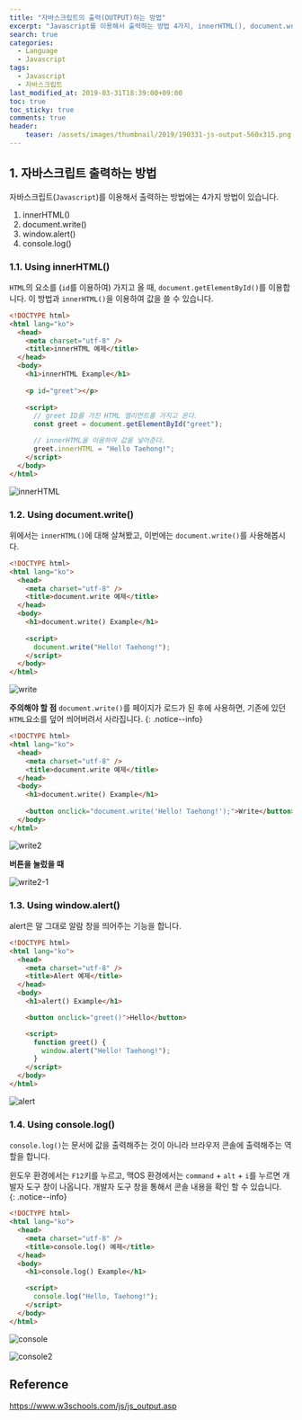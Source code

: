```yaml
---
title: "자바스크립트의 출력(OUTPUT)하는 방법"
excerpt: "Javascript를 이용해서 출력하는 방법 4가지, innerHTML(), document.write(), window.alert(), console.log()에 대해 살펴 봅니다."
search: true
categories: 
  - Language
  - Javascript
tags: 
  - Javascript
  - 자바스크립트
last_modified_at: 2019-03-31T18:39:00+09:00
toc: true
toc_sticky: true
comments: true
header:
    teaser: /assets/images/thumbnail/2019/190331-js-output-560x315.png
---
```


## 1. 자바스크립트 출력하는 방법

자바스크립트(`Javascript`)를 이용해서 출력하는 방법에는 4가지 방법이 있습니다.

1. innerHTML()
2. document.write()
3. window.alert()
4. console.log()

### 1.1. Using innerHTML()

`HTML`의 요소를 (`id`를 이용하여) 가지고 올 때, `document.getElementById()`를 이용합니다. 이 방법과 `innerHTML()`을 이용하여 값을 쓸 수 있습니다.

```html
<!DOCTYPE html>
<html lang="ko">
  <head>
    <meta charset="utf-8" />
    <title>innerHTML 예제</title>
  </head>
  <body>
    <h1>innerHTML Example</h1>
    
    <p id="greet"></p>
    
    <script>
      // greet ID를 가진 HTML 엘리먼트를 가지고 온다.
      const greet = document.getElementById("greet");

      // innerHTML을 이용하여 값을 넣어준다.
      greet.innerHTML = "Hello Taehong!";
    </script>
  </body>
</html>
```

![innerHTML](https://user-images.githubusercontent.com/26136312/55287358-c4bdd400-53e2-11e9-8061-75621a49bc90.png)  

### 1.2. Using document.write()

위에서는 `innerHTML()`에 대해 살쳐봤고, 이번에는 `document.write()`를 사용해봅시다.

```html
<!DOCTYPE html>
<html lang="ko">
  <head>
    <meta charset="utf-8" />
    <title>document.write 예제</title>
  </head>
  <body>
    <h1>document.write() Example</h1>
    
    <script>
      document.write("Hello! Taehong!");
    </script>
  </body>
</html>
```

![write](https://user-images.githubusercontent.com/26136312/55287359-c5566a80-53e2-11e9-8100-13ff6f7de916.png)  

<i class="fas fa-feather-alt"></i> **주의해야 할 점** `document.write()`를 페이지가 로드가 된 후에 사용하면, 기존에 있던 `HTML`요소를 덮어 씌어버려서 사라집니다.
{: .notice--info}

```html
<!DOCTYPE html>
<html lang="ko">
  <head>
    <meta charset="utf-8" />
    <title>document.write 예제</title>
  </head>
  <body>
    <h1>document.write() Example</h1>
    
    <button onclick="document.write('Hello! Taehong!');">Write</button>
  </body>
</html>
```

![write2](https://user-images.githubusercontent.com/26136312/55287356-c4bdd400-53e2-11e9-8315-bbec585c3bd9.png)  

**버튼을 눌렀을 때**

![write2-1](https://user-images.githubusercontent.com/26136312/55287357-c4bdd400-53e2-11e9-988f-110a28eafee8.png)  


### 1.3. Using window.alert()

alert은 말 그대로 알람 창을 띄어주는 기능을 합니다.

```html
<!DOCTYPE html>
<html lang="ko">
  <head>
    <meta charset="utf-8" />
    <title>Alert 예제</title>
  </head>
  <body>
    <h1>alert() Example</h1>

    <button onclick="greet()">Hello</button>

    <script>
      function greet() {
        window.alert("Hello! Taehong!");
      }
    </script>
  </body>
</html>
```

![alert](https://user-images.githubusercontent.com/26136312/55287407-6a714300-53e3-11e9-8400-3c82c355aba5.png)  


### 1.4. Using console.log()

`console.log()`는 문서에 값을 출력해주는 것이 아니라 브라우저 콘솔에 출력해주는 역할을 합니다.  

<i class="fas fa-feather-alt"></i> 윈도우 환경에서는 `F12`키를 누르고, 맥OS 환경에서는 `command` + `alt` + `i`를 누르면 개발자 도구 창이 나옵니다. 개발자 도구 창을 통해서 콘솔 내용을 확인 할 수 있습니다.  
{: .notice--info}

```html
<!DOCTYPE html>
<html lang="ko">
  <head>
    <meta charset="utf-8" />
    <title>console.log() 예제</title>
  </head>
  <body>
    <h1>console.log() Example</h1>

    <script>
      console.log("Hello, Taehong!");
    </script>
  </body>
</html>
```

![console](https://user-images.githubusercontent.com/26136312/55287467-1e72ce00-53e4-11e9-80e1-88f62c2e830a.png)  

![console2](https://user-images.githubusercontent.com/26136312/55287468-1f0b6480-53e4-11e9-9dea-8f2f8d4c4ccd.png)  


## Reference

<a href="https://www.w3schools.com/js/js_output.asp" target="_blank">https://www.w3schools.com/js/js_output.asp</a>  